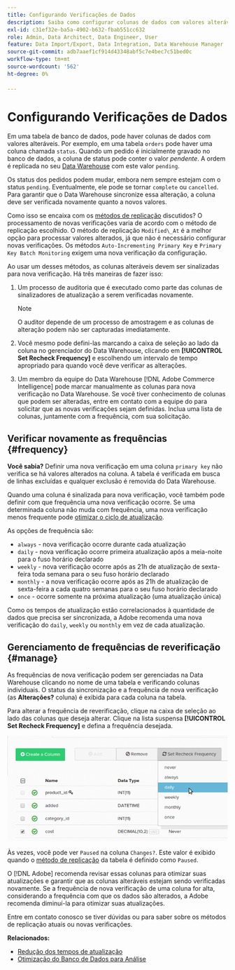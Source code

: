 ```yaml
---
title: Configurando Verificações de Dados
description: Saiba como configurar colunas de dados com valores alteráveis.
exl-id: c31ef32e-ba5a-4902-b632-fbab551cc632
role: Admin, Data Architect, Data Engineer, User
feature: Data Import/Export, Data Integration, Data Warehouse Manager
source-git-commit: adb7aaef1cf914d43348abf5c7e4bec7c51bed0c
workflow-type: tm+mt
source-wordcount: '562'
ht-degree: 0%

---
```


# Configurando Verificações de Dados

Em uma tabela de banco de dados, pode haver colunas de dados com valores alteráveis. Por exemplo, em uma tabela `orders` pode haver uma coluna chamada `status`. Quando um pedido é inicialmente gravado no banco de dados, a coluna de status pode conter o valor _pendente_. A ordem é replicada no seu [Data Warehouse](../data-warehouse-mgr/tour-dwm.md) com este valor `pending`.

Os status dos pedidos podem mudar, embora nem sempre estejam com o status `pending`. Eventualmente, ele pode se tornar `complete` ou `cancelled`. Para garantir que o Data Warehouse sincronize essa alteração, a coluna deve ser verificada novamente quanto a novos valores.

Como isso se encaixa com os [métodos de replicação](../data-warehouse-mgr/cfg-replication-methods.md) discutidos? O processamento de novas verificações varia de acordo com o método de replicação escolhido. O método de replicação `Modified\_At` é a melhor opção para processar valores alterados, já que não é necessário configurar novas verificações. Os métodos `Auto-Incrementing Primary Key` e `Primary Key Batch Monitoring` exigem uma nova verificação da configuração.

Ao usar um desses métodos, as colunas alteráveis devem ser sinalizadas para nova verificação. Há três maneiras de fazer isso:

1. Um processo de auditoria que é executado como parte das colunas de sinalizadores de atualização a serem verificadas novamente.

   >[!NOTE]
   >
   >O auditor depende de um processo de amostragem e as colunas de alteração podem não ser capturadas imediatamente.

1. Você mesmo pode defini-las marcando a caixa de seleção ao lado da coluna no gerenciador do Data Warehouse, clicando em **[!UICONTROL Set Recheck Frequency]** e escolhendo um intervalo de tempo apropriado para quando você deve verificar as alterações.

1. Um membro da equipe do Data Warehouse [!DNL Adobe Commerce Intelligence] pode marcar manualmente as colunas para nova verificação no Data Warehouse. Se você tiver conhecimento de colunas que podem ser alteradas, entre em contato com a equipe do para solicitar que as novas verificações sejam definidas. Inclua uma lista de colunas, juntamente com a frequência, com sua solicitação.

## Verificar novamente as frequências {#frequency}

**Você sabia?**
Definir uma nova verificação em uma coluna `primary key` não verifica se há valores alterados na coluna. A tabela é verificada em busca de linhas excluídas e qualquer exclusão é removida do Data Warehouse.

Quando uma coluna é sinalizada para nova verificação, você também pode definir com que frequência uma nova verificação ocorre. Se uma determinada coluna não muda com frequência, uma nova verificação menos frequente pode [otimizar o ciclo de atualização](../../best-practices/reduce-update-cycle-time.md).

As opções de frequência são:

* `always` - nova verificação ocorre durante cada atualização
* `daily` - nova verificação ocorre primeira atualização após a meia-noite para o fuso horário declarado
* `weekly` - nova verificação ocorre após as 21h de atualização de sexta-feira toda semana para o seu fuso horário declarado
* `monthly` - a nova verificação ocorre após as 21h de atualização de sexta-feira a cada quatro semanas para o seu fuso horário declarado
* `once` - ocorre somente na próxima atualização (uma atualização única)

Como os tempos de atualização estão correlacionados à quantidade de dados que precisa ser sincronizada, a Adobe recomenda uma nova verificação do `daily`, `weekly` ou `monthly` em vez de cada atualização.

## Gerenciamento de frequências de reverificação {#manage}

As frequências de nova verificação podem ser gerenciadas na Data Warehouse clicando no nome de uma tabela e verificando colunas individuais. O status da sincronização e a frequência de nova verificação (as **Alterações?** coluna) é exibida para cada coluna na tabela.

Para alterar a frequência de reverificação, clique na caixa de seleção ao lado das colunas que deseja alterar. Clique na lista suspensa **[!UICONTROL Set Recheck Frequency]** e defina a frequência desejada.

![](../../assets/dwm-recheck.png)

Às vezes, você pode ver `Paused` na coluna `Changes?`. Este valor é exibido quando o [método de replicação](../../data-analyst/data-warehouse-mgr/cfg-data-rechecks.md) da tabela é definido como `Paused`.

O [!DNL Adobe] recomenda revisar essas colunas para otimizar suas atualizações e garantir que as colunas alteráveis estejam sendo verificadas novamente. Se a frequência de nova verificação de uma coluna for alta, considerando a frequência com que os dados são alterados, a Adobe recomenda diminuí-la para otimizar suas atualizações.

Entre em contato conosco se tiver dúvidas ou para saber sobre os métodos de replicação atuais ou novas verificações.

**Relacionados:**

* [Redução dos tempos de atualização](../../best-practices/reduce-update-cycle-time.md)
* [Otimização do Banco de Dados para Análise](../../best-practices/opt-db-analysis.md)
